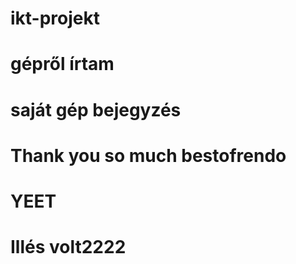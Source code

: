 # ikt-projekt
# gépről írtam
# saját gép bejegyzés
# Thank you so much bestofrendo
# YEET
# Illés volt2222
